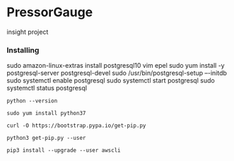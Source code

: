 # PressorGauge
insight project


### Installing


sudo amazon-linux-extras install postgresql10 vim epel
sudo yum install -y postgresql-server postgresql-devel
sudo /usr/bin/postgresql-setup –-initdb
sudo systemctl enable postgresql
sudo systemctl start postgresql
sudo systemctl status postgresql

`python --version`

`sudo yum install python37`

`curl -O https://bootstrap.pypa.io/get-pip.py`

`python3 get-pip.py --user`

`pip3 install --upgrade --user awscli`
